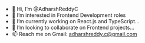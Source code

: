 - 👋 Hi, I’m @AdharshReddyC
- 👀 I’m interested in Frontend Development roles
- 🌱 I’m currently working on React.js and TypeScript...
- 💞️ I’m looking to collaborate on Frontend projects...
- 📫 Reach me on Gmail: adharshreddy.c@gmail.com

<!---
AdharshReddyC/AdharshReddyC is a ✨ special ✨ repository because its `README.md` (this file) appears on your GitHub profile.
You can click the Preview link to take a look at your changes.
--->
